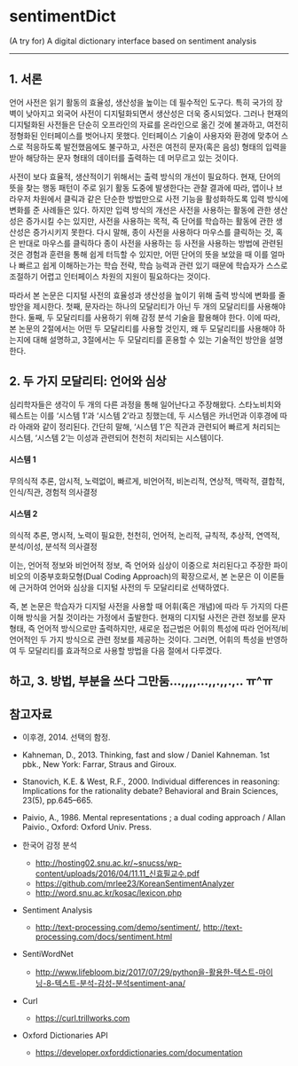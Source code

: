 # sentimentDict
(A try for) A digital dictionary interface based on sentiment analysis

* * *

## 1. 서론
  언어 사전은 읽기 활동의 효율성, 생산성을 높이는 데 필수적인 도구다. 특히 국가의 장벽이 낮아지고 외국어 사전이 디지털화되면서 생산성은 더욱 중시되었다. 그러나 현재의 디지털화된 사전들은 단순히 오프라인의 자료를 온라인으로 옮긴 것에 불과하고, 여전히 정형화된 인터페이스를 벗어나지 못했다. 인터페이스 기술이 사용자와 환경에 맞추어 스스로 적응하도록 발전했음에도 불구하고, 사전은 여전히 문자(혹은 음성) 형태의 입력을 받아 해당하는 문자 형태의 데이터를 출력하는 데 머무르고 있는 것이다.
  
  사전이 보다 효율적, 생산적이기 위해서는 출력 방식의 개선이 필요하다. 현재, 단어의 뜻을 찾는 행동 패턴이 주로 읽기 활동 도중에 발생한다는 관찰 결과에 따라, 앱이나 브라우저 차원에서 클릭과 같은 단순한 방법만으로 사전 기능을 활성화하도록 입력 방식에 변화를 준 사례들은 있다. 하지만 입력 방식의 개선은 사전을 사용하는 활동에 관한 생산성은 증가시킬 수는 있지만, 사전을 사용하는 목적, 즉 단어를 학습하는 활동에 관한 생산성은 증가시키지 못한다. 다시 말해, 종이 사전을 사용하다 마우스를 클릭하는 것, 혹은 반대로 마우스를 클릭하다 종이 사전을 사용하는 등 사전을 사용하는 방법에 관련된 것은 경험과 훈련을 통해 쉽게 터득할 수 있지만, 어떤 단어의 뜻을 보았을 때 이를 얼마나 빠르고 쉽게 이해하는가는 학습 전략, 학습 능력과 관련 있기 때문에 학습자가 스스로 조절하기 어렵고 인터페이스 차원의 지원이 필요하다는 것이다.
  
  따라서 본 논문은 디지털 사전의 효율성과 생산성을 높이기 위해 출력 방식에 변화를 줄 방안을 제시한다. 첫째, 문자라는 하나의 모달리티가 아닌 두 개의 모달리티를 사용해야 한다. 둘째, 두 모달리티를 사용하기 위해 감정 분석 기술을 활용해야 한다. 이에 따라, 본 논문의 2절에서는 어떤 두 모달리티를 사용할 것인지, 왜 두 모달리티를 사용해야 하는지에 대해 설명하고, 3절에서는 두 모달리티를 혼용할 수 있는 기술적인 방안을 설명한다.

## 2. 두 가지 모달리티: 언어와 심상
  심리학자들은 생각이 두 개의 다른 과정을 통해 일어난다고 주장해왔다. 스타노비치와 웨스트는 이를 ‘시스템 1’과 ‘시스템 2’라고 칭했는데, 두 시스템은 카너먼과 이후경에 따라 아래와 같이 정리된다. 간단히 말해, ‘시스템 1’은 직관과 관련되어 빠르게 처리되는 시스템, ‘시스템 2’는 이성과 관련되어 천천히 처리되는 시스템이다.

#### 시스템 1
무의식적 추론, 암시적, 노력없이, 빠르게, 비언어적, 비논리적, 연상적, 맥락적, 결합적, 인식/직관, 경험적 의사결정
#### 시스템 2
의식적 추론, 명시적, 노력이 필요한, 천천히, 언어적, 논리적, 규칙적, 추상적, 연역적, 분석/이성, 분석적 의사결정

  이는, 언어적 정보와 비언어적 정보, 즉 언어와 심상이 이중으로 처리된다고 주장한 파이비오의 이중부호화모형(Dual Coding Approach)의 확장으로서, 본 논문은 이 이론들에 근거하여 언어와 심상을 디지털 사전의 두 모달리티로 선택하였다.
  
  즉, 본 논문은 학습자가 디지털 사전을 사용할 때 어휘(혹은 개념)에 따라 두 가지의 다른 이해 방식을 거칠 것이라는 가정에서 출발한다. 현재의 디지털 사전은 관련 정보를 문자 형태, 즉 언어적 방식으로만 출력하지만, 새로운 접근법은 어휘의 특성에 따라 언어적/비언어적인 두 가지 방식으로 관련 정보를 제공하는 것이다. 그러면, 어휘의 특성을 반영하여 두 모달리티를 효과적으로 사용할 방법을 다음 절에서 다루겠다.
  
## 하고, 3. 방법, 부분을 쓰다 그만둠...,,,,...,,.,,.,.. ㅠ^ㅠ

## 참고자료
* 이후경, 2014. 선택의 함정.
* Kahneman, D., 2013. Thinking, fast and slow / Daniel Kahneman. 1st pbk., New York: Farrar, Straus and Giroux. 
* Stanovich, K.E. & West, R.F., 2000. Individual differences in reasoning: Implications for the rationality debate? Behavioral and Brain Sciences, 23(5), pp.645–665.
* Paivio, A., 1986. Mental representations ; a dual coding approach / Allan Paivio., Oxford: Oxford Univ. Press.

* 한국어 감정 분석
  * http://hosting02.snu.ac.kr/~snucss/wp-content/uploads/2016/04/11.11_신효필교수.pdf
  * https://github.com/mrlee23/KoreanSentimentAnalyzer
  * http://word.snu.ac.kr/kosac/lexicon.php
* Sentiment Analysis
  * http://text-processing.com/demo/sentiment/, http://text-processing.com/docs/sentiment.html
* SentiWordNet
  * http://www.lifebloom.biz/2017/07/29/python을-활용한-텍스트-마이닝-8-텍스트-분석-감성-분석sentiment-ana/
* Curl
  * https://curl.trillworks.com
* Oxford Dictionaries API
  * https://developer.oxforddictionaries.com/documentation
